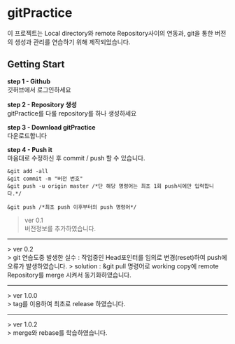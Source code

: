 # gitPractice
이 프로젝트는 Local directory와 remote Repository사이의 연동과, git을 통한 버전의 생성과 관리를 연습하기 위해 제작되었습니다.</br>

## Getting Start
**step 1 - Github**</br>
깃허브에서 로그인하세요</br>

**step 2 - Repository 생성**</br>
gitPractice를 다룰 repository를 하나 생성하세요</br>

**step 3 - Download gitPractice**</br>
다운로드합니다</br>

**step 4 - Push it**</br>
마음대로 수정하신 후 commit / push 할 수 있습니다.
</br>
```
&git add -all
&git commit -m "버전 번호"
&git push -u origin master /*단 해당 명령어는 최초 1회 push시에만 입력합니다.*/

&git push /*최초 push 이후부터의 push 명령어*/
```








> ver 0.1<br/>
버전정보를 추가하였습니다.
<hr/>
> ver 0.2<br/>
> git 연습도중 발생한 실수 : 작업중인 Head포인터를 임의로 변경(reset)하여 push에 오류가 발생하였습니다.
> solution : &git pull 명령어로 working copy에 remote Repository를 merge 시켜서 동기화하였습니다.
<hr/>
> ver 1.0.0<br/>
> tag를 이용하여 최초로 release 하였습니다.
<hr/>
> ver 1.0.2<br/>
> merge와 rebase를 학습하였습니다.
